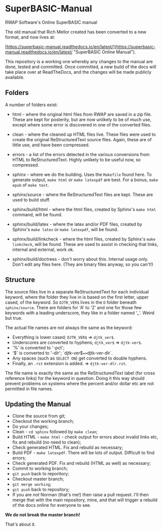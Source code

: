 # SuperBASIC-Manual
RWAP Software's Online SuperBASIC manual

The old manual that Rich Mellor created has been converted to a new format, and now lives at:

[https://superbasic-manual.readthedocs.io/en/latest/](https://superbasic-manual.readthedocs.io/en/latest/ "SuperBASIC Online Manual").


This repository is a working one whereby any changes to the manual are done, tested and committed. Once committed, a new build of the docs will take place over at ReadTheDocs, and the changes will be made publicly available.


## Folders
A number of folders exist:

- html - where the original html files from RWAP are saved in a zip file. These are kept for posterity, but are now unlikely to be of much use, except where some error is discovered in one of the converted files.
- clean - where the cleaned up HTML files live. These files were used to create the original ReStructuredText source files. Again, these are of little use, and have been compressed.
- errors - a list of the errors detected in the various conversions from HTML to ReStructuredText. Highly unlikely to be useful now, so compressed.

- sphinx - where we do the building. Uses the `Makefile` found here. To generate output, `make html` or `make latexpdf` are best. For a bonus, `make epub` of `make text`.
- sphinx/source - where the ReStructuredText files are kept. These are used to build stuff.
- sphinx/build/html - where the html files, created by Sphinx's `make html` command, will be found.
- sphinx/build/latex - where the latex and/or PDF files, created by Sphinx's `make latex` or `make latexpdf`, will be found.
- sphinx/build/linkcheck - where the html files, created by Sphinx's `make linkcheck`, will be found. These are used to assist in checking that links, internal and external, work ok.
- sphinx/build/doctrees - don't worry about this. Internal usage only. Don't edit any files here. (They are binary files anyway, so you can't!)


## Structure
The source files live in a separate ReStructuredText for each individual keyword, where the folder they live in is based on the first letter, upper cased, of the keyword. So `DJTK_VER$` lives in the `D` folder beneath `sphinx/source`. There are folders for 'A' to 'Z' and one for those few keywords with a leading underscore, they like in a folder named '_'. Weird but true.

The actual file names are not always the same as the keyword:

- Everything is lower cased; `DJTK_VER$` => `djtk_ver$`.
- Underscores are converted to hyphens; `djtk_ver$` => `djtk-ver$`.
- '%' is converted to '-pct';
- '$' is converted to '-dlr'; `djtk-ver$` => `djtk-ver-dlr`.
- Any spaces (such as `SELECT ON`) get converted to double hyphens.
- Finally, an `.rst` extension is added. => `djtk-ver-dlr.rst`.

The file name is exactly the same as the ReStructuredText label (for cross reference links) for the keyword in question. Doing it this way should prevent problems on systems where the percent and/or dollar etc are not permitted in file names.


## Updating the Manual
- Clone the source from git;
- Checkout the working branch;
- Do your changes;
- Clean - `cd sphinx` followed by `make clean`;
- Build HTML - `make html` - check output for errors about invalid links etc, fix and rebuild (no need to clean);
- Check generated HTML. Fix and rebuild as necessary;
- Build PDF - `make latexpdf`. There will be lots of output. Difficult to find errors;
- Check generated PDF. Fix and rebuild (HTML as well) as necessary;
- Commit to working branch;
- `git push` back to reporitory;
- Checkout master branch;
- `git merge working`;
- `git push` back to repository;
- If you are *not* Norman (that's me!) then raise a pull request. I'll then merge that with the main repository, mine, and that will trigger a rebuild of the docs online for everyone to see.

**We do not break the master branch!**

That's about it.
